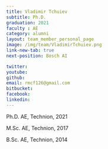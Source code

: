 ```yaml
---
title: Vladimir Tchuiev
subtitle: Ph.D. 
graduation: 2021
faculty : AE
category: alumni
layout: team_member_personal_page
image: /img/team/VladimirTchuiev.png
link-new-tab: true
next-position: Bosch AI

twitter: 
youtube: 
github: 
email: rmcf126@gmail.com
bitbucket: 
facebook: 
linkedin:
---
```


 Ph.D. AE, Technion, 2021

 M.Sc. AE, Technion, 2017

 B.Sc. AE, Technion, 2014




<!-- {% bibliography --query @*[year=2023] --group_by none %}
{% bibliography -q @*[c ~= {{ V. Indelman }}] %}
{% bibliography --sort authors %} -->
